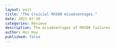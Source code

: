 ```yaml
---
layout: post
title: "The Cruicial MX500 misadventages."
date: 2022-07-30
categories: Reviews
description: The misadventages of MX500 failures
author: Hoi Kay
published: false
---
```

